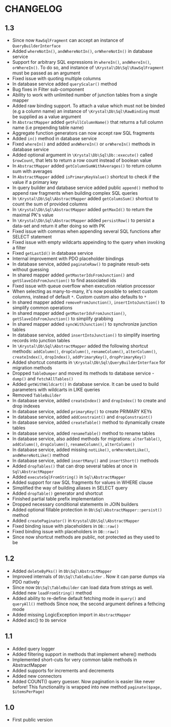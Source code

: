 CHANGELOG
=========

1.3
---

 * Since now `RawSqlFragment` can accept an instance of `QueryBuilderInterface`
 * Added `whereNotIn()`, `andWhereNotIn()`, `orWhereNotIn()` in database service
 * Support for arbitrary SQL expressions in `whereIn()`, `andWhereIn()`, `orWhereIn()`. To do so, and instance of `\Krystal\Db\Sql\RawSqlFragment` must be passed as an argument
 * Fixed issue with quoting multiple columns
 * In database service added `queryScalar()` method
 * Bug fixes in Filter sub-component
 * Ability to work with unlimited number of junction tables from a single mapper
 * Added raw binding support. To attach a value which must not be binded (e.g a column name) an instance of `\Krystal\Db\Sql\RawBinding` must be supplied as a value argument
 * In `AbstractMapper` added `getFullColumnName()` that returns a full column name (i.e prepending table name)
 * Aggregate function generators can now accept raw SQL fragments
 * Added `in()` method in database service
 * Fixed `whereIn()` and added `andWhereIn()` or `orWhereIn()` methods in database service
 * Added optional argument in `\Krystal\Db\Sql\Db::execute()` called `$rowCount`, that lets to return a row count instead of boolean value
 * In `AbstractMapper` added `getColumnSumWithAverages()` to return column sum with averages
 * In `AbstractMapper` added `isPrimaryKeyValue()` shortcut to check if the value if a primary key
 * In query builder and database service added public `append()` method to append raw fragments when building complex SQL queries
 * In `\Krystal\Db\Sql\AbstractMapper` added `getColumsSum()` shortcut to count the sum of provided columns
 * In `\Krystal\Db\Sql\AbstractMapper` added `getMaxId()` to return the maximal PK's value
 * In `\Krystal\Db\Sql\AbstractMapper` added `persistRow()` to persist a data-set and return it after doing so with PK
 * Fixed issue with commas when appending several SQL functions after SELECT statement
 * Fixed issue with empty wildcarts appeinding to the query when invoking a filter
 * Fixed `getLastId()` in database service
 * Internal improvement with PDO placeholder bindings
 * In database service, added `paginateRaw()` to paginate result-sets without guessing
 * In shared mapper added `getMasterIdsFromJunction()` and `getSlaveIdsFromJunction()` to find associated ids
 * Fixed issue with queue overflow when execution relation processor
 * When selecting as many-to-many, it's now possible to select custom columns, instead of default `*`. Custom custom also defaults to `*`
 * In shared mapper added `removeFromJunction()`, `insertIntoJunction()` to simplify common operations
 * In shared mapper added `getMasterIdsFromJunction()`, `getSlaveIdsFromJunction()` to simplify grabbing
 * In shared mapper added `syncWithJunction()` to synchronize junction tables
 * In database service, added `insertIntoJunction()` to simplify inserting records into junction tables
 * In `\Krystal\Db\Sql\AbstractMapper` added the following shortcut methods: `addColumn()`, `dropColumn()`, `renameColumn()`, `alterColumn()`, `createIndex()`, `dropIndex()`, `addPrimaryKey()`, `dropPrimaryKey()`
 * Added shortcut constants in `\Krystal\Db\Sql\QueryBuilderInterface` for migration methods
 * Dropped `TableDumper` and moved its methods to database service - `dump()` and `fetchAllTables()`
 * Added `getWithWildcart()` in database service. It can be used to build parameters with wildcarts in LIKE queries
 * Removed `TableBuilder`
 * In database service, added `createIndex()` and `dropIndex()` to create and drop indexes
 * In database service, added `primaryKey()` to create PRIMARY KEYs
 * In database service, added `addConstraint()` and `dropConstraint()`
 * In database service, added `createTable()` method to dynamically create tables
 * In database service, added `renameTable()` method to rename tables
 * In database service, also added methods for migrations: `alterTable()`, `addColumn()`, `dropColumn()`, `renameColumn()`, `alterColumn()`
 * In database service, added missing `notLike()`, `orWhereNotLike()`, `andWhereNotLike()` method
 * In database service, added `insertMany()` and `insertShort()` methods
 * Added `dropTables()` that can drop several tables at once in `Sql\AbstractMapper`
 * Added `executeSqlFromString()` in `Sql\AbstractMapper`
 * Added support for raw SQL fragments for values in WHERE clause
 * Simplified the way of building aliases in SELECT query
 * Added `dropTable()` generator and shortcut
 * Finished partial table prefix implementation
 * Dropped necessary conditional statements in JOIN builders
 * Added optional fillable protection in `Db\Sql\AbstractMapper::persist()` method
 * Added `createPaginator()` in `Krystal\Db\Sql\AbstractMapper`
 * Fixed binding issue with placeholders in `DB::raw()`
 * Fixed binding issue with placeholders in `DB::raw()`
 * Since now shortcut methods are public, not protected as they used to be

1.2
---

 * Added `deleteByPks()` in `Db\Sql\AbstractMapper`
 * Improved internals of `Db\Sql\TableBuilder` . Now it can parse dumps via PDO natively
 * Since now `Db\Sql\TableBuilder` can load data from strings as well. Added new `loadFromString()` method
 * Added ability to re-define default fetching mode in `query()` and `queryAll()` methods
   Since now, the second argument defines a fethcing mode
 * Added missing LogicException import in `AbstractMapper`
 * Added asc() to `Db` service

1.1
---

 * Added query logger
 * Added filtering support in methods that implement where() methods
 * Implemented short-cuts for very common table methods in AbstractMapper
 * Added supports for increments and decrements
 * Added new connectors
 * Added COUNT() query guesser. Now pagination is easier like never before! 
   This functionality is wrapped into new method `paginate($page, $itemsPerPage)`

1.0
---

 * First public version